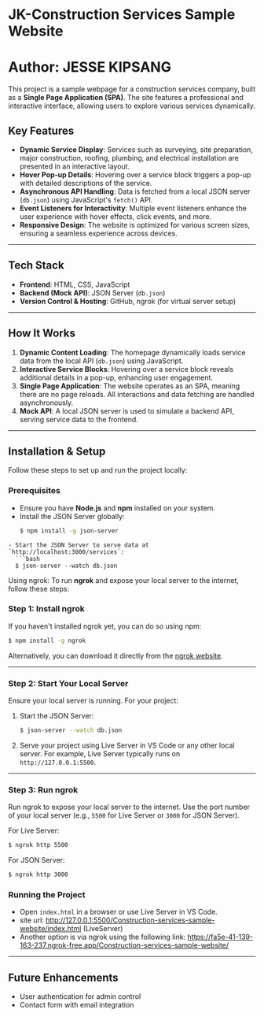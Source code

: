 # JK-Construction Services Sample Website
# Author: JESSE KIPSANG

This project is a sample webpage for a construction services company, built as a **Single Page Application (SPA)**. The site features a professional and interactive interface, allowing users to explore various services dynamically.

## Key Features

- **Dynamic Service Display**: Services such as surveying, site preparation, major construction, roofing, plumbing, and electrical installation are presented in an interactive layout.
- **Hover Pop-up Details**: Hovering over a service block triggers a pop-up with detailed descriptions of the service.
- **Asynchronous API Handling**: Data is fetched from a local JSON server (`db.json`) using JavaScript's `fetch()` API.
- **Event Listeners for Interactivity**: Multiple event listeners enhance the user experience with hover effects, click events, and more.
- **Responsive Design**: The website is optimized for various screen sizes, ensuring a seamless experience across devices.

---

## Tech Stack

- **Frontend**: HTML, CSS, JavaScript
- **Backend (Mock API)**: JSON Server (`db.json`)
- **Version Control & Hosting**: GitHub, ngrok (for virtual server setup)

---

## How It Works

1. **Dynamic Content Loading**: The homepage dynamically loads service data from the local API (`db.json`) using JavaScript.
2. **Interactive Service Blocks**: Hovering over a service block reveals additional details in a pop-up, enhancing user engagement.
3. **Single Page Application**: The website operates as an SPA, meaning there are no page reloads. All interactions and data fetching are handled asynchronously.
4. **Mock API**: A local JSON server is used to simulate a backend API, serving service data to the frontend.

---

## Installation & Setup

Follow these steps to set up and run the project locally:

### Prerequisites

- Ensure you have **Node.js** and **npm** installed on your system.
- Install the JSON Server globally:
  ```bash
  $ npm install -g json-server
```
- Start the JSON Server to serve data at `http://localhost:3000/services`:
  ```bash
  $ json-server --watch db.json
```
Using ngrok: To run **ngrok** and expose your local server to the internet, follow these steps:

### **Step 1: Install ngrok**
If you haven't installed ngrok yet, you can do so using npm:
```bash
$ npm install -g ngrok
```

Alternatively, you can download it directly from the [ngrok website](https://ngrok.com/download).

---

### **Step 2: Start Your Local Server**
Ensure your local server is running. For your project:
1. Start the JSON Server:
   ```bash
   $ json-server --watch db.json
   ```
2. Serve your project using Live Server in VS Code or any other local server. For example, Live Server typically runs on `http://127.0.0.1:5500`.

---

### **Step 3: Run ngrok**
Run ngrok to expose your local server to the internet. Use the port number of your local server (e.g., `5500` for Live Server or `3000` for JSON Server).

For Live Server:
```bash
$ ngrok http 5500
```

For JSON Server:
```bash
$ ngrok http 3000
```
### Running the Project

- Open `index.html` in a browser or use Live Server in VS Code.
- site url: http://127.0.0.1:5500/Construction-services-sample-website/index.html (LiveServer)
- Another option is via ngrok using the following link: https://fa5e-41-139-163-237.ngrok-free.app/Construction-services-sample-website/

---

## Future Enhancements

- User authentication for admin control
- Contact form with email integration
